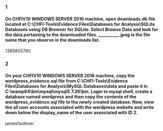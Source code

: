### 1
#### On CHFIV10 WINDOWS SERVER 2016 machine, open downloads.db file located at C:\CHFI-Tools\Evidence Files\Databases for Analysis\SQLite Databases using DB Browser for SQLite. Select Browse Data and look for the data pertaining to the downloaded files. __________.jpeg is the file name that you observe in the downloads list.
1385805760


### 2
#### On your CHFIV10 WINDOWS SERVER 2016 machine, copy the wordpress_evidence.sql file from C:\CHFI-Tools\Evidence Files\Databases for Analysis\MySQL Databases\data and paste it in C:\wamp64\bin\mysql\mysql5.7.26\bin. Login to mysql shell, create a database named wordpress and then copy the contents of the wordpress_evidence.sql file to the newly created database. Now, view the all user accounts associated with the wordpress website and write down below the display_name of the user associated with ID 2.
jamesfaulkner
